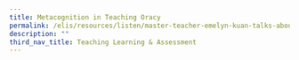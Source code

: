 ```yaml
---
title: Metacognition in Teaching Oracy
permalink: /elis/resources/listen/master-teacher-emelyn-kuan-talks-about-metacognition-in-teaching-oracy/
description: ""
third_nav_title: Teaching Learning & Assessment
---
```

